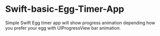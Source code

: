 # Swift-basic-Egg-Timer-App
Simple Swift Egg timer app will show progress animation depending how you prefer your egg with UIProgressView bar animation.
